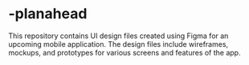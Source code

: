 # -planahead
This repository contains UI design files created using Figma for an upcoming mobile application. The design files include wireframes, mockups, and prototypes for various screens and features of the app.
